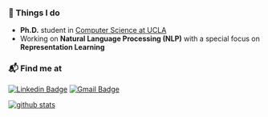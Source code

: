 ### 🚀 Things I do

- **Ph.D.** student in [Computer Science at UCLA](https://www.cs.ucla.edu/)
- Working on **Natural Language Processing (NLP)** with a special focus on **Representation Learning**

### 📬 Find me at

[![Linkedin Badge](https://img.shields.io/badge/-LinkedIn-blue?style=plastic&logo=Linkedin&logoColor=white&link=https://www.linkedin.com/in/ahmadwasi/)](https://www.linkedin.com/in/ahmadwasi/)
[![Gmail Badge](https://img.shields.io/badge/-Gmail-d14836?style=plastic&logo=Gmail&logoColor=white&link=mailto:wasicse90@gmail.com)](mailto:wasicse90@gmail.com)

[![github stats](https://github-readme-stats.vercel.app/api?username=wasiahmad&show_icons=true&hide_border=False)](https://github.com/wasiahmad)



